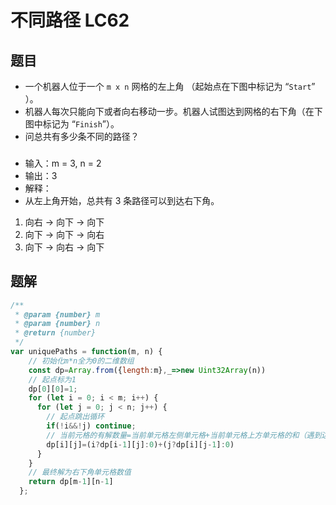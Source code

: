 # 不同路径 LC62
## 题目
* 一个机器人位于一个 `m x n` 网格的左上角 （起始点在下图中标记为 “`Start`” ）。
* 机器人每次只能向下或者向右移动一步。机器人试图达到网格的右下角（在下图中标记为 “`Finish`”）。
* 问总共有多少条不同的路径？
###
* 输入：m = 3, n = 2
* 输出：3
* 解释：
* 从左上角开始，总共有 3 条路径可以到达右下角。
1. 向右 -> 向下 -> 向下
2. 向下 -> 向下 -> 向右
3. 向下 -> 向右 -> 向下

## 题解
```javascript
/**
 * @param {number} m
 * @param {number} n
 * @return {number}
 */
var uniquePaths = function(m, n) {
    // 初始化m*n全为0的二维数组
    const dp=Array.from({length:m},_=>new Uint32Array(n))
    // 起点标为1
    dp[0][0]=1;
    for (let i = 0; i < m; i++) {
      for (let j = 0; j < n; j++) {
        // 起点跳出循环
        if(!i&&!j) continue;
        // 当前元格的有解数量=当前单元格左侧单元格+当前单元格上方单元格的和（遇到边界则为+0）
        dp[i][j]=(i?dp[i-1][j]:0)+(j?dp[i][j-1]:0)
      }
    }
    // 最终解为右下角单元格数值
    return dp[m-1][n-1]
  };
```

